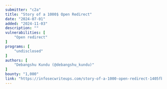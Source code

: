 ```yaml
---
submitter: "c2a"
title: "Story of a 1000$ Open Redirect"
date: "2024-07-01"
added: "2024-11-03"
description: ""
vulnerabilities: [
    "Open redirect"
]
programs: [
    "undisclosed"
]
authors: [
    "Debangshu Kundu (@debangshu_kundu)"
]
bounty: "1,000"
link: "https://infosecwriteups.com/story-of-a-1000-open-redirect-1405fb8a0e7a"
---
```




